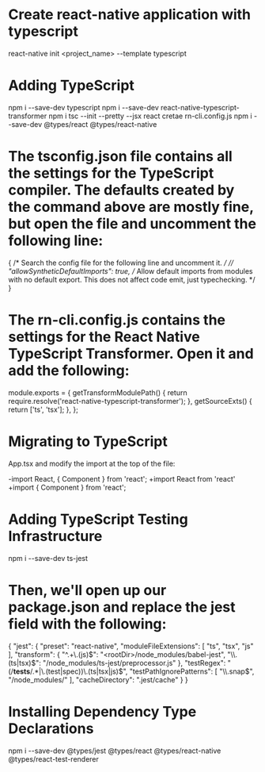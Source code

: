# Create react-native application with typescript

react-native init <project_name> --template typescript

# Adding TypeScript

npm i --save-dev typescript
npm i --save-dev react-native-typescript-transformer
npm i tsc --init --pretty --jsx react
cretae rn-cli.config.js
npm i --save-dev  @types/react @types/react-native

# The tsconfig.json file contains all the settings for the TypeScript compiler. The defaults created by the command above are mostly fine, but open the file and uncomment the following line:

{
  /* Search the config file for the following line and uncomment it. */
  // "allowSyntheticDefaultImports": true,  /* Allow default imports from modules with no default export. This does not affect code emit, just typechecking. */
}

# The rn-cli.config.js contains the settings for the React Native TypeScript Transformer. Open it and add the following:

module.exports = {
  getTransformModulePath() {
    return require.resolve('react-native-typescript-transformer');
  },
  getSourceExts() {
    return ['ts', 'tsx'];
  },
};

# Migrating to TypeScript

App.tsx and modify the import at the top of the file:

-import React, { Component } from 'react';
+import React from 'react'
+import { Component } from 'react';


# Adding TypeScript Testing Infrastructure

 npm i --save-dev ts-jest

# Then, we'll open up our package.json and replace the jest field with the following:

{
  "jest": {
    "preset": "react-native",
    "moduleFileExtensions": [
      "ts",
      "tsx",
      "js"
    ],
    "transform": {
      "^.+\\.(js)$": "<rootDir>/node_modules/babel-jest",
      "\\.(ts|tsx)$": "<rootDir>/node_modules/ts-jest/preprocessor.js"
    },
    "testRegex": "(/__tests__/.*|\\.(test|spec))\\.(ts|tsx|js)$",
    "testPathIgnorePatterns": [
      "\\.snap$",
      "<rootDir>/node_modules/"
    ],
    "cacheDirectory": ".jest/cache"
  }
}

# Installing Dependency Type Declarations

npm i --save-dev @types/jest @types/react @types/react-native @types/react-test-renderer



